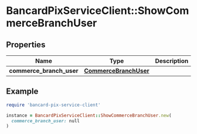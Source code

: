 # BancardPixServiceClient::ShowCommerceBranchUser

## Properties

| Name | Type | Description | Notes |
| ---- | ---- | ----------- | ----- |
| **commerce_branch_user** | [**CommerceBranchUser**](CommerceBranchUser.md) |  |  |

## Example

```ruby
require 'bancard-pix-service-client'

instance = BancardPixServiceClient::ShowCommerceBranchUser.new(
  commerce_branch_user: null
)
```


